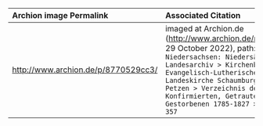 |Archion image Permalink|Associated Citation|
|:---|:---|
|http://www.archion.de/p/8770529cc3/|imaged at Archion.de (http://www.archion.de/p/8770529cc3: 29 October 2022), path: `Browse > Niedersachsen: Niedersächsisches Landesarchiv > Kirchenbücher der Evangelisch-Lutherischen Landeskirche Schaumburg-Lippe > Petzen > Verzeichnis der Getauften, Konfirmierten, Getrauten und Gestorbenen 1785-1827 > Bild 4 of 357`|
